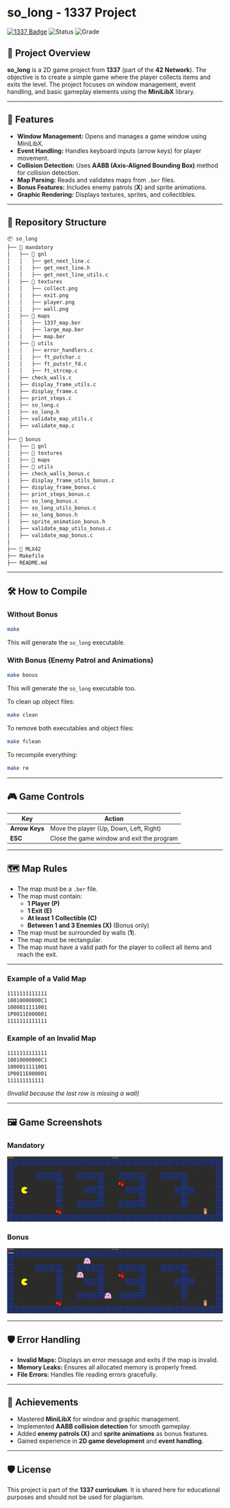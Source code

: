 # so_long - 1337 Project  

[![1337 Badge](https://img.shields.io/badge/1337-Project-blue)](https://www.42network.org/)
![Status](https://img.shields.io/badge/Status-Completed-brightgreen) ![Grade](https://img.shields.io/badge/Grade-125%2F100-success)

## 📜 Project Overview  

**so_long** is a 2D game project from **1337** (part of the **42 Network**). The objective is to create a simple game where the player collects items and exits the level. The project focuses on window management, event handling, and basic gameplay elements using the **MiniLibX** library.

---

## 🚀 Features  

- **Window Management:** Opens and manages a game window using MiniLibX.
- **Event Handling:** Handles keyboard inputs (arrow keys) for player movement.
- **Collision Detection:** Uses **AABB (Axis-Aligned Bounding Box)** method for collision detection.
- **Map Parsing:** Reads and validates maps from `.ber` files.
- **Bonus Features:** Includes enemy patrols (**X**) and sprite animations.
- **Graphic Rendering:** Displays textures, sprites, and collectibles.

---

## 📂 Repository Structure  

```plaintext  
📦 so_long
├── 📂 mandatory
│   ├── 📂 gnl
│   │   ├── get_next_line.c
│   │   ├── get_next_line.h
│   │   ├── get_next_line_utils.c
│   ├── 📂 textures
│   │   ├── collect.png
│   │   ├── exit.png
│   │   ├── player.png
│   │   ├── wall.png
│   ├── 📂 maps
│   │   ├── 1337_map.ber
│   │   ├── large_map.ber
│   │   ├── map.ber
│   ├── 📂 utils
│   │   ├── error_handlers.c
│   │   ├── ft_putchar.c
│   │   ├── ft_putstr_fd.c
│   │   ├── ft_strcmp.c
│   ├── check_walls.c
│   ├── display_frame_utils.c
│   ├── display_frame.c
│   ├── print_steps.c
│   ├── so_long.c
│   ├── so_long.h
│   ├── validate_map_utils.c
│   ├── validate_map.c
│
├── 📂 bonus
│   ├── 📂 gnl
│   ├── 📂 textures
│   ├── 📂 maps
│   ├── 📂 utils
│   ├── check_walls_bonus.c
│   ├── display_frame_utils_bonus.c
│   ├── display_frame_bonus.c
│   ├── print_steps_bonus.c
│   ├── so_long_bonus.c
│   ├── so_long_utils_bonus.c
│   ├── so_long_bonus.h
│   ├── sprite_animation_bonus.h
│   ├── validate_map_utils_bonus.c
│   ├── validate_map_bonus.c
│
├── 📂 MLX42
├── Makefile
├── README.md
```

---

## 🛠️ How to Compile  

### Without Bonus  
```bash  
make  
```  
This will generate the `so_long` executable.  

### With Bonus (Enemy Patrol and Animations)  
```bash  
make bonus  
```  
This will generate the `so_long` executable too.  

To clean up object files:  
```bash  
make clean  
```  

To remove both executables and object files:  
```bash  
make fclean  
```  

To recompile everything:  
```bash  
make re  
```  

---

## 🎮 Game Controls  

| Key  | Action |  
|------|--------|  
| **Arrow Keys** | Move the player (Up, Down, Left, Right) |  
| **ESC** | Close the game window and exit the program |  

---

## 🗺️ Map Rules  

- The map must be a `.ber` file.
- The map must contain:
  - **1 Player (P)**
  - **1 Exit (E)**
  - **At least 1 Collectible (C)**
  - **Between 1 and 3 Enemies (X)** (Bonus only)
- The map must be surrounded by walls (**1**).
- The map must be rectangular.
- The map must have a valid path for the player to collect all items and reach the exit.

---

### Example of a Valid Map  

```plaintext  
1111111111111
10010000000C1
1000011111001
1P0011E000001
1111111111111
```  

### Example of an Invalid Map  

```plaintext  
1111111111111
10010000000C1
1000011111001
1P0011E000001
111111111111
```  
*(Invalid because the last row is missing a wall)*  

---

## 🖼️ Game Screenshots  

### Mandatory  
![Mandatory Game Screenshot](dev_tools/Mandatory.gif)  

### Bonus  
![Bonus Game Screenshot](dev_tools/Bonus.gif)  

---

## 🛡️ Error Handling  

- **Invalid Maps:** Displays an error message and exits if the map is invalid.
- **Memory Leaks:** Ensures all allocated memory is properly freed.
- **File Errors:** Handles file reading errors gracefully.

---

## 🌟 Achievements  

- Mastered **MiniLibX** for window and graphic management.
- Implemented **AABB collision detection** for smooth gameplay.
- Added **enemy patrols (X)** and **sprite animations** as bonus features.
- Gained experience in **2D game development** and **event handling**.

---

## 🛡️ License  

This project is part of the **1337 curriculum**. It is shared here for educational purposes and should not be used for plagiarism.
